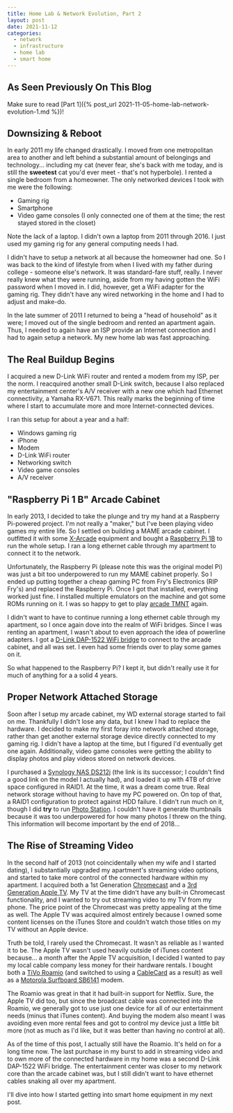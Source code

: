 ```yaml
---
title: Home Lab & Network Evolution, Part 2
layout: post
date: 2021-11-12
categories:
  - network
  - infrastructure
  - home lab
  - smart home
---
```


## As Seen Previously On This Blog

Make sure to read
[Part 1]({% post_url 2021-11-05-home-lab-network-evolution-1.md %})!

## Downsizing & Reboot

In early 2011 my life changed drastically. I moved from one metropolitan area to
another and left behind a substantial amount of belongings and technology...
including my cat (never fear, she's back with me today, and is still the
**sweetest** cat you'd ever meet - that's not hyperbole). I rented a single
bedroom from a homeowner. The only networked devices I took with me were the
following:

* Gaming rig
* Smartphone
* Video game consoles (I only connected one of them at the time; the rest stayed
stored in the closet)

Note the lack of a laptop. I didn't own a laptop from 2011 through 2016. I just
used my gaming rig for any general computing needs I had.

I didn't have to setup a network at all because the homeowner had one. So I was
back to the kind of lifestyle from when I lived with my father during college -
someone else's network. It was standard-fare stuff, really. I never really knew
what they were running, aside from my having gotten the WiFi password when I
moved in. I did, however, get a WiFi adapter for the gaming rig. They didn't
have any wired networking in the home and I had to adjust and make-do.

In the late summer of 2011 I returned to being a "head of household" as it were;
I moved out of the single bedroom and rented an apartment again. Thus, I
needed to again have an ISP provide an Internet connection and I had to again
setup a network. My new home lab was fast approaching.

## The Real Buildup Begins

I acquired a new D-Link WiFi router and rented a modem from my ISP, per the
norm. I reacquired another small D-Link switch, because I also replaced my
entertainment center's A/V receiver with a new one which had Ethernet
connectivity, a Yamaha RX-V671. This really marks the beginning of time where I
start to accumulate more and more Internet-connected devices.

I ran this setup for about a year and a half:

* Windows gaming rig
* iPhone
* Modem
* D-Link WiFi router
* Networking switch
* Video game consoles
* A/V receiver

## "Raspberry Pi 1 B" Arcade Cabinet

In early 2013, I decided to take the plunge and try my hand at a Raspberry
Pi-powered project. I'm not really a "maker," but I've been playing video games
my entire life. So I settled on building a MAME arcade cabinet. I outfitted it
with some [X-Arcade](https://shop.xgaming.com/) equipment and bought a
[Raspberry Pi 1B](https://en.wikipedia.org/wiki/Raspberry_Pi) to run the whole
setup. I ran a long ethernet cable through my apartment to connect it to the
network.

Unfortunately, the Raspberry Pi (please note this was the original model Pi) was
just a bit too underpowered to run my MAME cabinet properly. So I ended up
putting together a cheap gaming PC from Fry's Electronics (RIP Fry's) and
replaced the Raspberry Pi. Once I got that installed, everything worked just
fine. I installed multiple emulators on the machine and got some ROMs running on
it. I was so happy to get to play
[arcade TMNT](https://en.wikipedia.org/wiki/Teenage_Mutant_Ninja_Turtles_(arcade_game))
again.

I didn't want to have to continue running a long ethernet cable through my
apartment, so I once again dove into the realm of WiFi bridges. Since I was
renting an apartment, I wasn't about to even approach the idea of powerline
adapters. I got a
[D-Link DAP-1522 WiFi bridge](https://legacy.us.dlink.com/pages/product.aspx?id=d1d3d17dda4c47eca25e39a4cfc39827)
to connect to the arcade cabinet, and all was set. I even had some friends over
to play some games on it.

So what happened to the Raspberry Pi? I kept it, but didn't really use it for
much of anything for a a solid 4 years.

## Proper Network Attached Storage

Soon after I setup my arcade cabinet, my WD external storage started to fail on
me. Thankfully I didn't lose any data, but I knew I had to replace the hardware.
I decided to make my first foray into network attached storage, rather than get
another external storage device directly connected to my gaming rig. I didn't
have a laptop at the time, but I figured I'd eventually get one again.
Additionally, video game consoles were getting the ability to display photos and
play videos stored on network devices.

I purchased a
[Synology NAS DS212j](https://www.synology.com/en-global/products/DS220j) (the
link is its successor; I couldn't find a good link on the model I actually had),
and loaded it up with 4TB of drive space configured in RAID1. At the time, it
was a dream come true. Real network storage without having to have my PC powered
on. On top of that, a RAID1 configuration to protect against HDD failure. I
didn't run much on it, though I did **try** to run
[Photo Station](https://www.synology.com/en-us/dsm/feature/photo_station). I
couldn't have it generate thumbnails because it was too underpowered for how
many photos I threw on the thing. This information will become important by the
end of 2018...

## The Rise of Streaming Video

In the second half of 2013 (not coincidentally when my wife and I started
dating), I substantially upgraded my apartment's streaming video options, and
started to take more control of the connected hardware within my apartment. I
acquired both a 1st Generation
[Chromecast](https://en.wikipedia.org/wiki/Chromecast) and a
[3rd Generation Apple TV](https://support.apple.com/kb/SP648). My TV at the time
didn't have any built-in Chromecast functionality, and I wanted to try out
streaming video to my TV from my phone. The price point of the Chromecast was
pretty appealing at the time as well. The Apple TV was acquired almost entirely
because I owned some content licenses on the iTunes Store and couldn't watch
those titles on my TV without an Apple device.

Truth be told, I rarely used the Chromecast. It wasn't as reliable as I wanted
it to be. The Apple TV wasn't used heavily outside of iTunes content because...
a month after the Apple TV acquisition, I decided I wanted to pay my local cable
company less money for their hardware rentals. I bought both a
[TiVo Roamio](https://www.cnet.com/reviews/tivo-roamio-review/) (and switched to
using a [CableCard](https://en.wikipedia.org/wiki/CableCARD) as a result) as
well as a
[Motorola Surfboard SB6141](https://www.cnet.com/products/motorola-surfboard-sb6141/)
modem.

The Roamio was great in that it had built-in support for Netflix. Sure, the
Apple TV did too, but since the broadcast cable was connected into the Roamio,
we generally got to use just one device for all of our entertainment needs
(minus that iTunes content). And buying the modem also meant I was avoiding even
more rental fees and got to control my device just a little bit more (not as
much as I'd like, but it was better than having no control at all).

As of the time of this post, I actually still have the Roamio. It's held on for
a long time now. The last purchase in my burst to add in streaming video and to
own more of the connected hardware in my home was a second D-Link DAP-1522 WiFi
bridge. The entertainment center was closer to my network core than the arcade
cabinet was, but I still didn't want to have ethernet cables snaking all over my
apartment.

I'll dive into how I started getting into smart home equipment in my next post.
